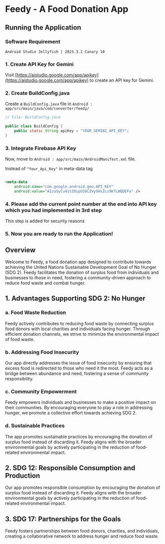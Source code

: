 # Feedy - A Food Donation App

## Running the Application

### Software Requirement

`Android Studio Jellyfish | 2023.3.1 Canary 10`

### 1. Create API Key for Gemini
Visit [https://aistudio.google.com/app/apikey](https://aistudio.google.com/app/apikey) to create an API key for Gemini.

### 2. Create BuildConfig.java
Create a `BuildConfig.java` file in `Android : app/src/main/java/com/converter/feedy/`

```java
// File: BuildConfig.java

public class BuildConfig {
    public static String apiKey = "YOUR_GEMINI_API_KEY";
}
```

### 3. Integrate Firebase API Key

Now, move to `Android : app/src/main/AndroidManifest.xml` file.

Instead of `"Your_Api_Key"` in meta-data tag

```xml

<meta-data
    android:name="com.google.android.geo.API_KEY"
    android:value="AIzaSyCu41tZOipO38CZVyGHsZcz9KfLWQDEFa" />
```

### 4. Please add the current point number at the end into API key which you had implemented in 3rd step

This step is added for security reasons

### 5. Now you are ready to run the Application!

## Overview

Welcome to Feedy, a food donation app designed to contribute towards achieving the United Nations Sustainable Development Goal of No Hunger (SDG 2). Feedy facilitates the donation of surplus food from individuals and businesses to those in need, fostering a community-driven approach to reduce food waste and combat hunger.

## 1. Advantages Supporting SDG 2: No Hunger

### a. Food Waste Reduction

Feedy actively contributes to reducing food waste by connecting surplus food donors with local charities and individuals facing hunger. Through efficient donation channels, we strive to minimize the environmental impact of food waste.

### b. Addressing Food Insecurity

Our app directly addresses the issue of food insecurity by ensuring that excess food is redirected to those who need it the most. Feedy acts as a bridge between abundance and need, fostering a sense of community responsibility.

### c. Community Empowerment

Feedy empowers individuals and businesses to make a positive impact on their communities. By encouraging everyone to play a role in addressing hunger, we promote a collective effort towards achieving SDG 2.

### d. Sustainable Practices

The app promotes sustainable practices by encouraging the donation of surplus food instead of discarding it. Feedy aligns with the broader environmental goals by actively participating in the reduction of food-related environmental impact.

## 2. SDG 12: Responsible Consumption and Production

Our app promotes responsible consumption by encouraging the donation of surplus food instead of discarding it. Feedy aligns with the broader environmental goals by actively participating in the reduction of food-related environmental impact.

## 3. SDG 17: Partnerships for the Goals

Feedy fosters partnerships between food donors, charities, and individuals, creating a collaborative network to address hunger and reduce food waste.
